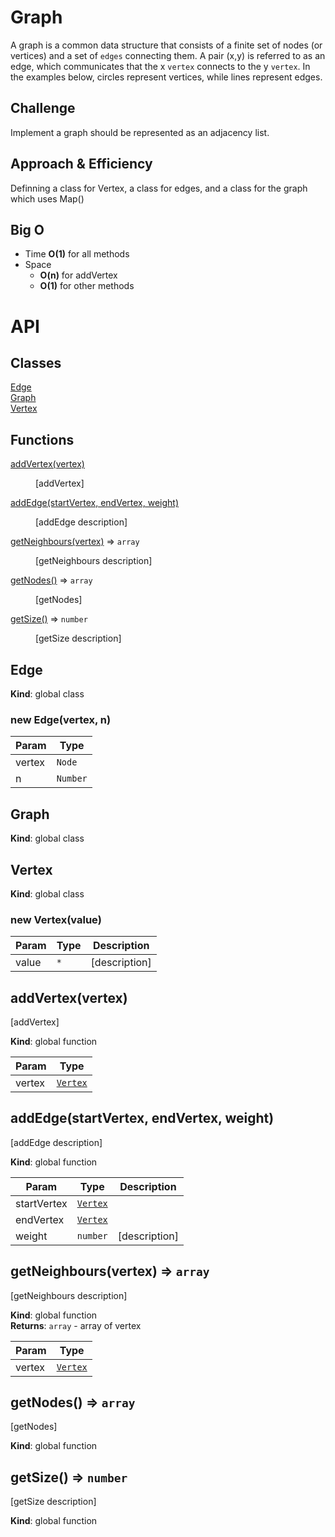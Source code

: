# Graph
A graph is a common data structure that consists of a finite set of nodes (or vertices) and a set of `edges` connecting them. A pair (x,y) is referred to as an edge, which communicates that the x `vertex` connects to the y `vertex`. In the examples below, circles represent vertices, while lines represent edges.

## Challenge
Implement a graph should be represented as an adjacency list.

## Approach & Efficiency
Definning a class for Vertex, a class for edges, and a class for the graph which uses Map()

## Big O
- Time **O(1)** for all methods
- Space
   - **O(n)** for addVertex
   - **O(1)** for other methods

# API

## Classes

<dl>
<dt><a href="#Edge">Edge</a></dt>
<dd></dd>
<dt><a href="#Graph">Graph</a></dt>
<dd></dd>
<dt><a href="#Vertex">Vertex</a></dt>
<dd></dd>
</dl>

## Functions

<dl>
<dt><a href="#addVertex">addVertex(vertex)</a></dt>
<dd><p>[addVertex]</p>
</dd>
<dt><a href="#addEdge">addEdge(startVertex, endVertex, weight)</a></dt>
<dd><p>[addEdge description]</p>
</dd>
<dt><a href="#getNeighbours">getNeighbours(vertex)</a> ⇒ <code>array</code></dt>
<dd><p>[getNeighbours description]</p>
</dd>
<dt><a href="#getNodes">getNodes()</a> ⇒ <code>array</code></dt>
<dd><p>[getNodes]</p>
</dd>
<dt><a href="#getSize">getSize()</a> ⇒ <code>number</code></dt>
<dd><p>[getSize description]</p>
</dd>
</dl>

<a name="Edge"></a>

## Edge
**Kind**: global class  
<a name="new_Edge_new"></a>

### new Edge(vertex, n)

| Param | Type |
| --- | --- |
| vertex | <code>Node</code> |
| n | <code>Number</code> |

<a name="Graph"></a>

## Graph
**Kind**: global class  
<a name="Vertex"></a>

## Vertex
**Kind**: global class  
<a name="new_Vertex_new"></a>

### new Vertex(value)

| Param | Type | Description |
| --- | --- | --- |
| value | <code>\*</code> | [description] |

<a name="addVertex"></a>

## addVertex(vertex)
[addVertex]

**Kind**: global function  

| Param | Type |
| --- | --- |
| vertex | [<code>Vertex</code>](#Vertex) |

<a name="addEdge"></a>

## addEdge(startVertex, endVertex, weight)
[addEdge description]

**Kind**: global function  

| Param | Type | Description |
| --- | --- | --- |
| startVertex | [<code>Vertex</code>](#Vertex) |  |
| endVertex | [<code>Vertex</code>](#Vertex) |  |
| weight | <code>number</code> | [description] |

<a name="getNeighbours"></a>

## getNeighbours(vertex) ⇒ <code>array</code>
[getNeighbours description]

**Kind**: global function  
**Returns**: <code>array</code> - array of vertex  

| Param | Type |
| --- | --- |
| vertex | [<code>Vertex</code>](#Vertex) |

<a name="getNodes"></a>

## getNodes() ⇒ <code>array</code>
[getNodes]

**Kind**: global function  
<a name="getSize"></a>

## getSize() ⇒ <code>number</code>
[getSize description]

**Kind**: global function
